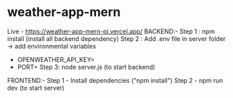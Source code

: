 # weather-app-mern
Live - https://weather-app-mern-pi.vercel.app/
BACKEND:-
Step 1 : npm install (install all backend dependency)
Step 2 : Add .env file in server folder -> add environmental variables
 - OPENWEATHER_API_KEY=
 - PORT=
Step 3: node server.js (to start backend)

FRONTEND:-
Step 1 - Install dependencies ("npm install")
Step 2 - npm run dev (to start server)
